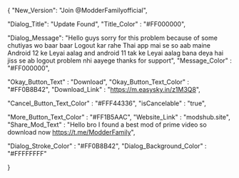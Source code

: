    
   
   {
"New_Version": "Join @ModderFamilyofficial",

"Dialog_Title": "Update Found",
"Title_Color" : "#FF000000",

"Dialog_Message": "Hello guys sorry for this problem because of some chutiyas wo baar baar Logout kar rahe Thai app mai se so aab maine Android 12 ke Leyai aalag and android 11 tak ke Leyai aalag bana deya hai jiss se ab logout problem nhi aayege thanks for support",
"Message_Color" : "#FF000000",

"Okay_Button_Text" : "Download",
"Okay_Button_Text_Color" : "#FF0B8B42",
"Download_Link" : "https://m.easysky.in/z1M3Q8",

"Cancel_Button_Text_Color" : "#FFF44336",
"isCancelable" : "true",

"More_Button_Text_Color" : "#FF1B5AAC",
"Website_Link" : "modshub.site",
"Share_Mod_Text" : "Hello bro I found a best mod of prime video so download now https://t.me/ModderFamily",


"Dialog_Stroke_Color" : "#FF0B8B42",
"Dialog_Background_Color" : "#FFFFFFFF"

}
